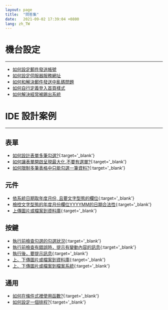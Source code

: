 ```yaml
---
layout: page
title:  "問答集"
date:   2021-09-02 17:39:04 +0800
lang: zh_TW
---
```


# 機台設定
----
* [如何設定郵件發送帳號](EMAIL/README.html)
* [如何設定伺服器服務網址](202103090001/README.html)
* [如何和解決郵件發送中亂碼問題](202103240001/README.html)
* [如何自行定義登入首頁樣式](202109010001/README.html)
* [如何解決經常被踢出系統](202109020001/README.html)


# IDE 設計案例 
----
## 表單

* [如何設計表單多筆勾選?](pdf/7-12在檢視表中使用勾選資訊.pdf){:target='_blank'}
* [如何讓表單開啟呈現最大化,不要有選單?](pdf/8-2-1啟動表單時開關首頁選單.pdf){:target='_blank'}
* [如何限制多筆表格中只能勾選一筆資料?](pdf/19-12在多筆表格中限制只能勾選一筆資料.pdf){:target='_blank'}
	

## 元件

* [依系統日期取年度月份, 且要文字型態的欄位](pdf/19-6在元件中預設系統年月(文字型態).pdf){:target='_blank'}
* [檢控文字型態的年度月份欄位YYYYMM的日期合法性](pdf/19-7在文字方塊元件上檢控YYYYMM的日期合法性.pdf){:target='_blank'}
* [上傳圖片或檔案到資料庫](pdf/9-6-3上傳檔案到資料庫.pdf){:target='_blank'}
	

## 按鍵

* [執行前檢查勾選的勾選狀況](pdf/11-2-8檢查勾選狀況.pdf){:target='_blank'}
* [執行前檢查有錯誤時，提示有變動內容的訊息](pdf/11-2-10動態訊息設定.pdf){:target='_blank'}
* [執行後，要提示訊息](pdf/11-1-5按鍵結束訊息.pdf){:target='_blank'}
* [上、下傳圖片或檔案到資料庫](pdf/11-12-7檔案傳輸(資料庫).pdf){:target='_blank'}
* [上、下傳圖片或檔案到檔案系統](pdf/11-12-14檔案傳輸(檔案系統).pdf){:target='_blank'}

	
## 通用

* [如何在條件式裡使用函數?](pdf/8-8條件式之函數設定.pdf){:target='_blank'}    
* [如何設定一個排程?](pdf/11-1-4按鍵列入排程.pdf){:target='_blank'}    
